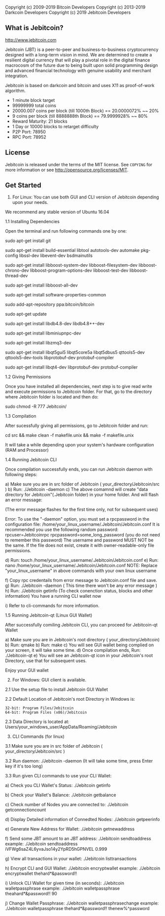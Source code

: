 Copyright (c) 2009-2019 Bitcoin Developers
Copyright (c) 2013-2019 Darkcoin Developers
Copyright (c) 2019 Jebitcoin Developers

What is Jebitcoin?
----------------
http://www.jebitcoin.com

Jebitcoin (JBT) is a peer-to-peer and business-to-business cryptocurrency designed 
with a long-term vision in mind. We are determined to create a resilient digital 
currency that will play a pivotal role in the digital finance macrocosm of the 
future due to being built upon solid programming design and advanced financial 
technology with genuine usability and merchant integration.

Jebitcoin is based on darkcoin and bitcoin and uses X11 as proof-of-work algorithm.

 - 1 minute block target
 - 99999999 total coins
 - 20000.007 coins per block (till 1000th Block) == 20.0000072% ~~ 20% 
 - 9 coins per block (till 8888888th Block) == 79.9999928% ~~ 80% 
 - Reward Maturity: 21 blocks
 - 1 Day or 10000 blocks to retarget difficulty
 - P2P Port: 78950
 - RPC Port: 78952


License
-------

Jebitcoin is released under the terms of the MIT license. See `COPYING` for more
information or see http://opensource.org/licenses/MIT.


Get Started
-----------

1. For Linux: You can use both GUI and CLI version of Jebitcoin depending upon your needs.

We recommend any stable version of Ubuntu 16.04


 1.1 Installing Dependencies 

Open the terminal and run following commands one by one:


sudo apt-get install git

sudo apt-get install build-essential libtool autotools-dev automake pkg-config libssl-dev libevent-dev bsdmainutils

sudo apt-get install libboost-system-dev libboost-filesystem-dev libboost-chrono-dev libboost-program-options-dev libboost-test-dev libboost-thread-dev

sudo apt-get install libboost-all-dev

sudo apt-get install software-properties-common

sudo add-apt-repository ppa:bitcoin/bitcoin

sudo apt-get update

sudo apt-get install libdb4.8-dev libdb4.8++-dev

sudo apt-get install libminiupnpc-dev

sudo apt-get install libzmq3-dev

sudo apt-get install libqt5gui5 libqt5core5a libqt5dbus5 qttools5-dev qttools5-dev-tools libprotobuf-dev protobuf-compiler 

sudo apt-get install libqt4-dev libprotobuf-dev protobuf-compiler


 1.2 Giving Permissions

Once you have installed all dependencies, next step is to give read write and execute permissions to Jebitcoin folder. For that, go to the directory where Jebitcoin folder is located and then do:

sudo chmod -R 777 Jebitcoin/


 1.3 Compilation

After sucessfully giving all permissions, go to Jebitcoin folder and run:

cd src && make clean -f makefile.unix && make -f makefile.unix

It will take a while depending upon your system's hardware configuration (RAM and Processor)


 1.4 Running Jebitcoin CLI

Once compilation successfully ends, you can run Jebitcoin daemon with following steps:

a) Make sure you are in src folder of Jebitcoin ( your_directory/Jebitcoin/src )
b) Run: ./Jebitcoin -daemon
c) The above comamnd will create "data directory for Jebitcoin"(.Jebitcoin folder) in your home folder. And will flash an error message:

(The error message flashes for the first time only, not for subsequent uses)

Error: To use the "-daemon" option, you must set a rpcpassword in the configuration file:
/home/your_linux_username/.Jebitcoin/Jebitcoin.conf
It is recommended you use the following random password:
rpcuser=Jebitcoinrpc
rpcpassword=some_long_password
(you do not need to remember this password)
The username and password MUST NOT be the same.
If the file does not exist, create it with owner-readable-only file permissions.

d) Run: touch /home/your_linux_username/.Jebitcoin/Jebitcoin.conf
e) Run: nano /home/your_linux_username/.Jebitcoin/Jebitcoin.conf
NOTE: Replace "your_linux_username" in above commands with your own linux username

f) Copy rpc credentails from error message to Jebitcoin.conf file and save.
g) Run: ./Jebitcoin -daemon ( This time there won't be any error message )
h) Run: ./Jebitcoin getinfo (To check conenction status, blocks and other information)
You have a running CLI wallet now

i) Refer to cli-commands for more information.

 1.5 Running Jebitcoin-qt (Linux GUI Wallet)

After successfully comiling Jebitcoin CLI, you can proceed for Jebitcoin-qt Wallet

a) Make sure you are in Jebitcoin's root directory ( your_directory/Jebitcoin)
b) Run: qmake
b) Run: make
c) You will see GUI wallet being complied on your screen, it will take some time.
d) Once compilation ends, Run: ./Jebitcoin-qt
e) You will see an Jebitcoin-qt icon in your Jebitcoin's root Directory, use that for subsequent uses.

Enjoy your GUI wallet


2. For Windows: GUI client is available.

2.1 Use the setup file to install Jebitcoin GUI Wallet

2.2 Default Location of Jebitcoin's root Directory in Windows is:
    
    32-bit: Program Files/Jebitcoin
    64-bit: Program Files (x86)/Jebitcoin

2.3 Data Directory is located at: Users/your_windows_user/AppData/Roaming/Jebitcoin


3. CLI Commands (for linux)

3.1 Make sure you are in src folder of Jebitcoin ( your_directory/Jebitcoin/src )

3.2 Run daemon: ./Jebitcoin -daemon
    (It will take some time, press Enter key if it's too long)

3.3 Run given CLI commands to use your CLI Wallet:

a) Check you CLI Wallet's Status: ./Jebitcoin getinfo

b) Check your Wallet's Balance: ./Jebitcoin getbalance

c) Check number of Nodes you are connected to: ./Jebitcoin getconnectioncount

d) Display Detailed information of Connedted Nodes: ./Jebitcoin getpeerinfo

e) Generate New Address for Wallet: ./Jebitcoin getnewaddress

f) Send some JBT amount to an JBT address: ./Jebitcoin sendtoaddress <JBT Address> <Amount>
   example: ./Jebitcoin sendtoaddress iVFWg6saZ4L6yvaJso14y2YpRD5hGPNVEL 0.999

g) View all transactions in your wallet: ./Jebitcoin listtransactions

h) Encrypt CLI and GUI Wallet: ./Jebitcoin encryptwallet <passphrase>
   example: ./Jebitcoin encryptwallet thehard*&password!!

i) Unlock CLI Wallet for given time (in seconds): ./Jebitcoin walletpassphrase <passphrase> <timeout>
   example: ./Jebitcoin walletpassphrase theahard*&password!! 90

j) Change Wallet Passphrase: ./Jebitcoin walletpassphrasechange <oldpassphrase> <newpassphrase>
   example: ./Jebitcoin walletpassphrase thehard*&password!! thenew%^password

